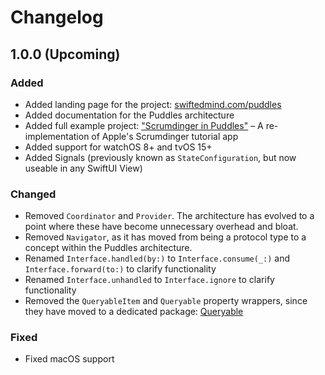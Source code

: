 # Changelog

## 1.0.0 (Upcoming)

### Added

- Added landing page for the project: [swiftedmind.com/puddles](https://www.swiftedmind.com/puddles)
- Added documentation for the Puddles architecture
- Added full example project: ["Scrumdinger in Puddles"](https://github.com/SwiftedMind/Scrumdinger) – A re-implementation of Apple's Scrumdinger tutorial app
- Added support for watchOS 8+ and tvOS 15+
- Added Signals (previously known as `StateConfiguration`, but now useable in any SwiftUI View)

### Changed

- Removed `Coordinator` and `Provider`. The architecture has evolved to a point where these have become unnecessary overhead and bloat.
- Removed `Navigator`, as it has moved from being a protocol type to a concept within the Puddles architecture.
- Renamed `Interface.handled(by:)` to `Interface.consume(_:)` and `Interface.forward(to:)` to clarify functionality
- Renamed `Interface.unhandled` to `Interface.ignore` to clarify functionality
- Removed the `QueryableItem` and `Queryable` property wrappers, since they have moved to a dedicated package: [Queryable](https://github.com/SwiftedMind/Queryable)

### Fixed

- Fixed macOS support
